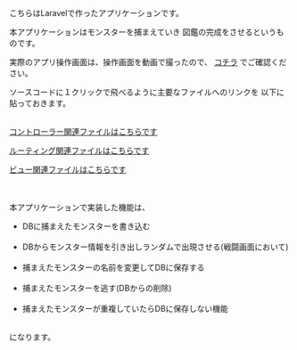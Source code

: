 こちらはLaravelで作ったアプリケーションです。

本アプリケーションはモンスターを捕まえていき
図鑑の完成をさせるというものです。


実際のアプリ操作画面は、操作画面を動画で撮ったので、
<a href="https://tropical-thunder.github.io/portfolio/#portfolio1">コチラ</a>
でご確認ください。


ソースコードに１クリックで飛べるように主要なファイルへのリンクを
以下に貼っておきます。<br><br>

<p>
    <a href="https://github.com/tropical-thunder/monster_tamer/blob/master/app/Http/Controllers/MonsterDataController.php">コントローラー関連ファイルはこちらです</a>
</p>
<p>
    <a href="https://github.com/tropical-thunder/monster_tamer/blob/master/routes/web.php">ルーティング関連ファイルはこちらです</a>
</p>
<p>
    <a href="https://github.com/tropical-thunder/monster_tamer/tree/master/resources/views">ビュー関連ファイルはこちらです</a>
</p>
<br><br>
本アプリケーションで実装した機能は、

<ul>
    <li>DBに捕まえたモンスターを書き込む</li><br>
    <li>DBからモンスター情報を引き出しランダムで出現させる(戦闘画面において)</li><br>
    <li>捕まえたモンスターの名前を変更してDBに保存する</li><br>
    <li>捕まえたモンスターを逃す(DBからの削除)</li><br>
    <li>捕まえたモンスターが重複していたらDBに保存しない機能</li><br>
</ul>
になります。



